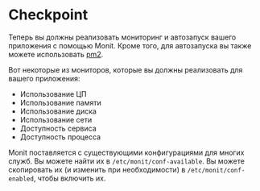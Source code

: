# Checkpoint

Теперь вы должны реализовать мониторинг и автозапуск вашего приложения с помощью Monit. Кроме того, для автозапуска вы также можете использовать [pm2](https://pm2.keymetrics.io/).

Вот некоторые из мониторов, которые вы должны реализовать для вашего приложения:

- Использование ЦП
- Использование памяти
- Использование диска
- Использование сети
- Доступность сервиса
- Доступность процесса

Monit поставляется с существующими конфигурациями для многих служб. Вы можете найти их в `/etc/monit/conf-available`. Вы можете скопировать их (и изменить при необходимости) в `/etc/monit/conf-enabled`, чтобы включить их.
